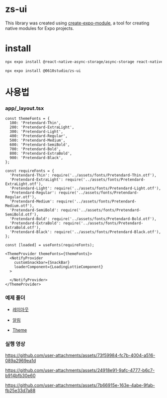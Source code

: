# zs-ui

This library was created using [create-expo-module](https://docs.expo.dev/modules/get-started/), a tool for creating native modules for Expo projects.

# install

```bash
npx expo install @react-native-async-storage/async-storage react-native-gesture-handler react-native-reanimated react-native-svg react-native-safe-area-context

npx expo install @0610studio/zs-ui
```

# 사용법

### app/_layout.tsx

```tsx
const themeFonts = {
  100: 'Pretendard-Thin',
  200: 'Pretendard-ExtraLight',
  300: 'Pretendard-Light',
  400: 'Pretendard-Regular',
  500: 'Pretendard-Medium',
  600: 'Pretendard-SemiBold',
  700: 'Pretendard-Bold',
  800: 'Pretendard-ExtraBold',
  900: 'Pretendard-Black',
};

const requireFonts = {
  'Pretendard-Thin': require('../assets/fonts/Pretendard-Thin.otf'),
  'Pretendard-ExtraLight': require('../assets/fonts/Pretendard-ExtraLight.otf'),
  'Pretendard-Light': require('../assets/fonts/Pretendard-Light.otf'),
  'Pretendard-Regular': require('../assets/fonts/Pretendard-Regular.otf'),
  'Pretendard-Medium': require('../assets/fonts/Pretendard-Medium.otf'),
  'Pretendard-SemiBold': require('../assets/fonts/Pretendard-SemiBold.otf'),
  'Pretendard-Bold': require('../assets/fonts/Pretendard-Bold.otf'),
  'Pretendard-ExtraBold': require('../assets/fonts/Pretendard-ExtraBold.otf'),
  'Pretendard-Black': require('../assets/fonts/Pretendard-Black.otf'),
};

const [loaded] = useFonts(requireFonts);

<ThemeProvider themeFonts={themeFonts}>
  <NotifyProvider
    customSnackbar={SnackBar}
    loaderComponent={LoadingLottieComponent}
  >

  </NotifyProvider>
</ThemeProvider>
```

### 예제 폴더

- [레이아웃](https://github.com/KimJeonghun91/zs-ui/blob/main/example/src/pages/LayoutExample.tsx)

- [알림](https://github.com/KimJeonghun91/zs-ui/blob/main/example/src/pages/NotifyExample.tsx)

- [Theme](https://github.com/KimJeonghun91/zs-ui/blob/main/example/src/pages/ThemeExample.tsx)


### 실행 영상


https://github.com/user-attachments/assets/73f59984-fc7b-4004-a516-089a2969ea1d



https://github.com/user-attachments/assets/24918e91-9afc-4777-b6c7-b914bfb30e60



https://github.com/user-attachments/assets/7b66915e-163e-4abe-9fab-fb25e33d7a88

